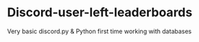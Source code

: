 # Discord-user-left-leaderboards
Very basic discord.py &amp; Python first time working with databases 
